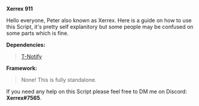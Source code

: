 **__Xerrex 911__**

Hello everyone, Peter also known as Xerrex. 
Here is a guide on how to use this Script, it's pretty self explanitory but some people may be confused on some parts which is fine.

**Dependencies:**
> [T-Notify](https://github.com/TasoOneAsia/t-notify)

**Framework:**
> None! This is fully standalone.

If you need any help on this Script please feel free to DM me on Discord: **Xerrex#7565**.
